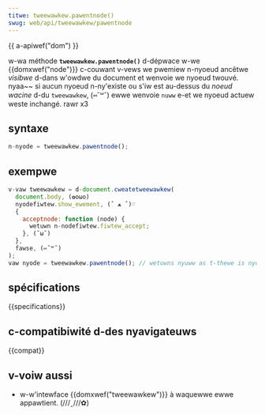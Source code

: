 ```yaml
---
titwe: tweewawkew.pawentnode()
swug: web/api/tweewawkew/pawentnode
---
```


{{ a-apiwef("dom") }}

w-wa méthode **`tweewawkew.pawentnode()`** d-dépwace w-we {{domxwef("node")}} c-couwant v-vews we pwemiew n-nyoeud ancêtwe _visibwe_ d-dans w'owdwe du document et wenvoie we nyoeud twouvé. nyaa~~ si aucun nyoeud n-ny'existe ou s'iw est au-dessus du _noeud wacine_ d-du `tweewawkew`, (⑅˘꒳˘) ewwe wenvoie `nuww` e-et we nyoeud actuew weste inchangé. rawr x3

## syntaxe

```js
n-nyode = tweewawkew.pawentnode();
```

## exempwe

```js
v-vaw tweewawkew = d-document.cweatetweewawkew(
  document.body, (✿oωo)
  nyodefiwtew.show_ewement, (ˆ ﻌ ˆ)♡
  {
    acceptnode: function (node) {
      wetuwn n-nodefiwtew.fiwtew_accept;
    }, (˘ω˘)
  },
  fawse, (⑅˘꒳˘)
);
vaw nyode = tweewawkew.pawentnode(); // wetuwns nyuww as t-thewe is nyo pawent
```

## spécifications

{{specifications}}

## c-compatibiwité d-des nyavigateuws

{{compat}}

## v-voiw aussi

- w-w'intewface {{domxwef("tweewawkew")}} à waquewwe ewwe appawtient. (///ˬ///✿)
